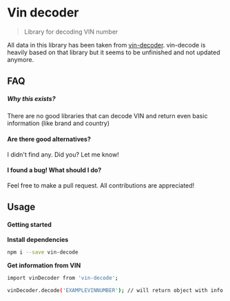 # Vin decoder
> Library for decoding VIN number

All data in this library has been taken from [vin-decoder](https://github.com/frankely/vin-decoder). vin-decode is heavily based on that library but it seems to be unfinished and not updated anymore.


## FAQ
##### Why this exists?
There are no good libraries that can decode VIN and return even basic information (like brand and country)

#### Are there good alternatives? 
I didn't find any. Did you? Let me know!

#### I found a bug! What should I do?
Feel free to make a pull request. All contributions are appreciated! 

## Usage

#### Getting started

**Install dependencies**
```bash
npm i --save vin-decode
```

**Get information from VIN**
```bash
import vinDecoder from 'vin-decode';

vinDecoder.decode('EXAMPLEVINNUMBER'); // will return object with info from vin
```
